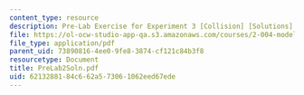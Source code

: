 ```yaml
---
content_type: resource
description: Pre-Lab Exercise for Experiment 3 [Collision] [Solutions]
file: https://ol-ocw-studio-app-qa.s3.amazonaws.com/courses/2-004-modeling-dynamics-and-control-ii-spring-2003/6213288184c662a573061062eed67ede_PreLab2Soln.pdf
file_type: application/pdf
parent_uid: 73890816-4ee0-9fe8-3874-cf121c84b3f8
resourcetype: Document
title: PreLab2Soln.pdf
uid: 62132881-84c6-62a5-7306-1062eed67ede
---
```

